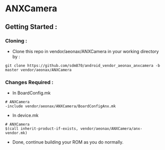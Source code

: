 # ANXCamera
## Getting Started :
### Cloning :
- Clone this repo in vendor/aeonax/ANXCamera in your working directory by :
```
git clone https://github.com/sdm870/android_vendor_aeonax_anxcamera -b master vendor/aeonax/ANXCamera 
```
### Changes Required :
- In BoardConfig.mk

```
# ANXCamera
-include vendor/aeonax/ANXCamera/BoardConfigAnx.mk
```

- In device.mk

```
# ANXCamera
$(call inherit-product-if-exists, vendor/aeonax/ANXCamera/anx-vendor.mk)
```

- Done, continue building your ROM as you do normally.
